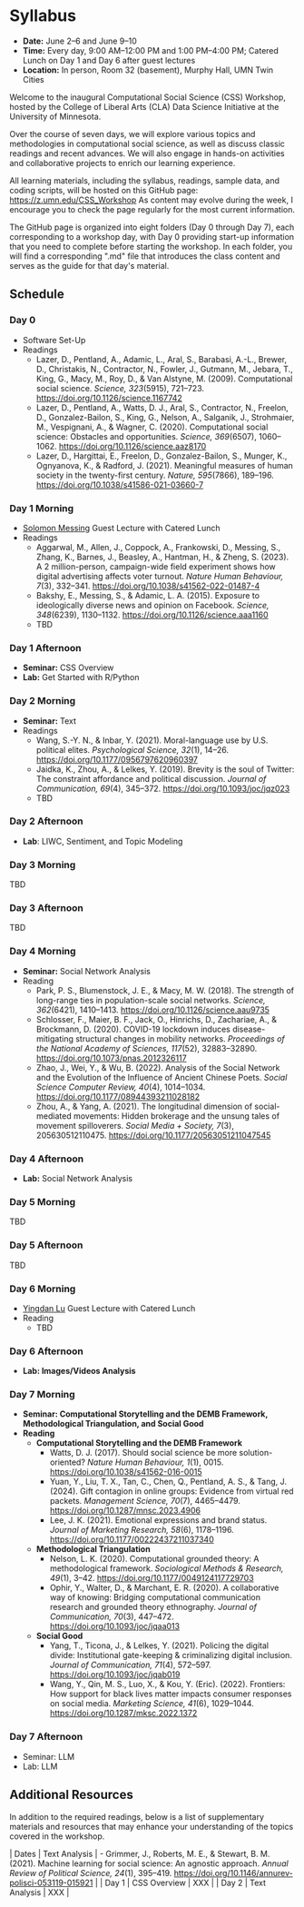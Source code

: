 # Syllabus

- **Date:** June 2–6 and June 9–10
- **Time:** Every day, 9:00 AM–12:00 PM and 1:00 PM–4:00 PM; Catered Lunch on Day 1 and Day 6 after guest lectures
- **Location:** In person, Room 32 (basement), Murphy Hall, UMN Twin Cities

Welcome to the inaugural Computational Social Science (CSS) Workshop, hosted by the College of Liberal Arts (CLA) Data Science Initiative at the University of Minnesota.

Over the course of seven days, we will explore various topics and methodologies in computational social science, as well as discuss classic readings and recent advances. We will also engage in hands-on activities and collaborative projects to enrich our learning experience.

All learning materials, including the syllabus, readings, sample data, and coding scripts, will be hosted on this GitHub page: https://z.umn.edu/CSS_Workshop As content may evolve during the week, I encourage you to check the page regularly for the most current information.

The GitHub page is organized into eight folders (Day 0 through Day 7), each corresponding to a workshop day, with Day 0 providing start-up information that you need to complete before starting the workshop. In each folder, you will find a corresponding ".md" file that introduces the class content and serves as the guide for that day's material.

## Schedule

### Day 0

- Software Set-Up
- Readings
  - Lazer, D., Pentland, A., Adamic, L., Aral, S., Barabasi, A.-L., Brewer, D., Christakis, N., Contractor, N., Fowler, J., Gutmann, M., Jebara, T., King, G., Macy, M., Roy, D., & Van Alstyne, M. (2009). Computational social science. *Science, 323*(5915), 721–723. https://doi.org/10.1126/science.1167742
  - Lazer, D., Pentland, A., Watts, D. J., Aral, S., Contractor, N., Freelon, D., Gonzalez-Bailon, S., King, G., Nelson, A., Salganik, J., Strohmaier, M., Vespignani, A., & Wagner, C. (2020). Computational social science: Obstacles and opportunities. *Science, 369*(6507), 1060–1062. https://doi.org/10.1126/science.aaz8170
  - Lazer, D., Hargittai, E., Freelon, D., Gonzalez-Bailon, S., Munger, K., Ognyanova, K., & Radford, J. (2021). Meaningful measures of human society in the twenty-first century. *Nature, 595*(7866), 189–196. https://doi.org/10.1038/s41586-021-03660-7

### Day 1 Morning

- [Solomon Messing](https://solomonmg.github.io/) Guest Lecture with Catered Lunch
- Readings
  - Aggarwal, M., Allen, J., Coppock, A., Frankowski, D., Messing, S., Zhang, K., Barnes, J., Beasley, A., Hantman, H., & Zheng, S. (2023). A 2 million-person, campaign-wide field experiment shows how digital advertising affects voter turnout. *Nature Human Behaviour, 7*(3), 332–341. https://doi.org/10.1038/s41562-022-01487-4
  - Bakshy, E., Messing, S., & Adamic, L. A. (2015). Exposure to ideologically diverse news and opinion on Facebook. *Science, 348*(6239), 1130–1132. https://doi.org/10.1126/science.aaa1160
  - TBD

### Day 1 Afternoon

- **Seminar:** CSS Overview
- **Lab:** Get Started with R/Python

### Day 2 Morning

- **Seminar:** Text
- Readings
  - Wang, S.-Y. N., & Inbar, Y. (2021). Moral-language use by U.S. political elites. *Psychological Science, 32*(1), 14–26. https://doi.org/10.1177/0956797620960397
  - Jaidka, K., Zhou, A., & Lelkes, Y. (2019). Brevity is the soul of Twitter: The constraint affordance and political discussion. *Journal of Communication, 69*(4), 345–372. https://doi.org/10.1093/joc/jqz023
  - TBD

### Day 2 Afternoon

- **Lab**: LIWC, Sentiment, and Topic Modeling

### Day 3 Morning

TBD

### Day 3 Afternoon

TBD

### Day 4 Morning

- **Seminar:** Social Network Analysis
- Reading
  - Park, P. S., Blumenstock, J. E., & Macy, M. W. (2018). The strength of long-range ties in population-scale social networks. *Science, 362*(6421), 1410–1413. https://doi.org/10.1126/science.aau9735
  - Schlosser, F., Maier, B. F., Jack, O., Hinrichs, D., Zachariae, A., & Brockmann, D. (2020). COVID-19 lockdown induces disease-mitigating structural changes in mobility networks. *Proceedings of the National Academy of Sciences, 117*(52), 32883–32890. https://doi.org/10.1073/pnas.2012326117
  - Zhao, J., Wei, Y., & Wu, B. (2022). Analysis of the Social Network and the Evolution of the Influence of Ancient Chinese Poets. *Social Science Computer Review, 40*(4), 1014–1034. https://doi.org/10.1177/08944393211028182
  - Zhou, A., & Yang, A. (2021). The longitudinal dimension of social-mediated movements: Hidden brokerage and the unsung tales of movement spilloverers. *Social Media + Society, 7*(3), 205630512110475. https://doi.org/10.1177/20563051211047545

### Day 4 Afternoon

- **Lab:** Social Network Analysis

### Day 5 Morning

TBD

### Day 5 Afternoon

TBD

### Day 6 Morning

- [Yingdan Lu](https://yingdanlu.com) Guest Lecture with Catered Lunch
- Reading
  - TBD

### Day 6 Afternoon

- **Lab: Images/Videos Analysis**

### Day 7 Morning

- **Seminar: Computational Storytelling and the DEMB Framework, Methodological Triangulation, and Social Good**
- **Reading**
  - **Computational Storytelling and the DEMB Framework**
    - Watts, D. J. (2017). Should social science be more solution-oriented? *Nature Human Behaviour, 1*(1), 0015. https://doi.org/10.1038/s41562-016-0015
    - Yuan, Y., Liu, T. X., Tan, C., Chen, Q., Pentland, A. S., & Tang, J. (2024). Gift contagion in online groups: Evidence from virtual red packets. *Management Science, 70*(7), 4465–4479. https://doi.org/10.1287/mnsc.2023.4906
    - Lee, J. K. (2021). Emotional expressions and brand status. *Journal of Marketing Research, 58*(6), 1178–1196. https://doi.org/10.1177/00222437211037340
  - **Methodological Triangulation**
    - Nelson, L. K. (2020). Computational grounded theory: A methodological framework. *Sociological Methods & Research, 49*(1), 3–42. https://doi.org/10.1177/0049124117729703
    - Ophir, Y., Walter, D., & Marchant, E. R. (2020). A collaborative way of knowing: Bridging computational communication research and grounded theory ethnography. *Journal of Communication, 70*(3), 447–472. https://doi.org/10.1093/joc/jqaa013
  - **Social Good**
    - Yang, T., Ticona, J., & Lelkes, Y. (2021). Policing the digital divide: Institutional gate-keeping & criminalizing digital inclusion. *Journal of Communication, 71*(4), 572–597. https://doi.org/10.1093/joc/jqab019
    - Wang, Y., Qin, M. S., Luo, X., & Kou, Y. (Eric). (2022). Frontiers: How support for black lives matter impacts consumer responses on social media. *Marketing Science, 41*(6), 1029–1044. https://doi.org/10.1287/mksc.2022.1372

### Day 7 Afternoon

- Seminar: LLM
- Lab: LLM

## Additional Resources

In addition to the required readings, below is a list of supplementary materials and resources that may enhance your understanding of the topics covered in the workshop.

| Dates | Text Analysis | - Grimmer, J., Roberts, M. E., & Stewart, B. M. (2021). Machine learning for social science: An agnostic approach. *Annual Review of Political Science, 24*(1), 395–419. https://doi.org/10.1146/annurev-polisci-053119-015921 |
| Day 1 | CSS Overview | XXX |
| Day 2 | Text Analysis | XXX |